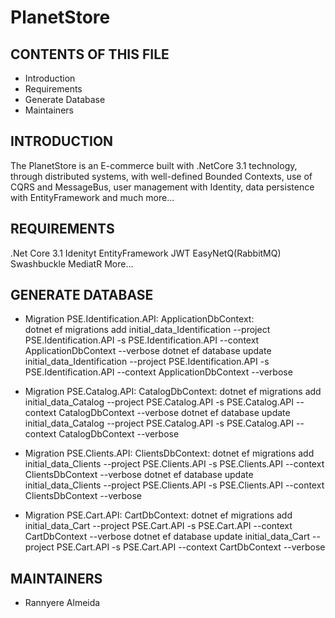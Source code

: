 # PlanetStore

CONTENTS OF THIS FILE
---------------------

 * Introduction
 * Requirements
 * Generate Database
 * Maintainers


INTRODUCTION
------------

The PlanetStore is an E-commerce built with .NetCore 3.1 technology, through distributed systems, with well-defined Bounded Contexts, use of CQRS and MessageBus, user management with Identity, data persistence with EntityFramework and much more...


REQUIREMENTS
------------

.Net Core 3.1
Idenityt
EntityFramework
JWT
EasyNetQ(RabbitMQ)
Swashbuckle
MediatR
More...


GENERATE DATABASE
-----------------

* Migration PSE.Identification.API:
    ApplicationDbContext:  
      dotnet ef migrations add initial_data_Identification --project PSE.Identification.API -s PSE.Identification.API --context ApplicationDbContext --verbose 
      dotnet ef database update initial_data_Identification --project PSE.Identification.API -s PSE.Identification.API --context ApplicationDbContext --verbose

* Migration PSE.Catalog.API:
    CatalogDbContext:
      dotnet ef migrations add initial_data_Catalog --project PSE.Catalog.API -s PSE.Catalog.API --context CatalogDbContext --verbose 
      dotnet ef database update initial_data_Catalog --project PSE.Catalog.API -s PSE.Catalog.API --context CatalogDbContext --verbose

* Migration PSE.Clients.API:
    ClientsDbContext:
      dotnet ef migrations add initial_data_Clients --project PSE.Clients.API -s PSE.Clients.API --context ClientsDbContext --verbose
      dotnet ef database update initial_data_Clients --project PSE.Clients.API -s PSE.Clients.API --context ClientsDbContext --verbose

* Migration PSE.Cart.API:
    CartDbContext:
      dotnet ef migrations add initial_data_Cart --project PSE.Cart.API -s PSE.Cart.API --context CartDbContext --verbose
      dotnet ef database update initial_data_Cart --project PSE.Cart.API -s PSE.Cart.API --context CartDbContext --verbose


MAINTAINERS
-----------

 * Rannyere Almeida
 
